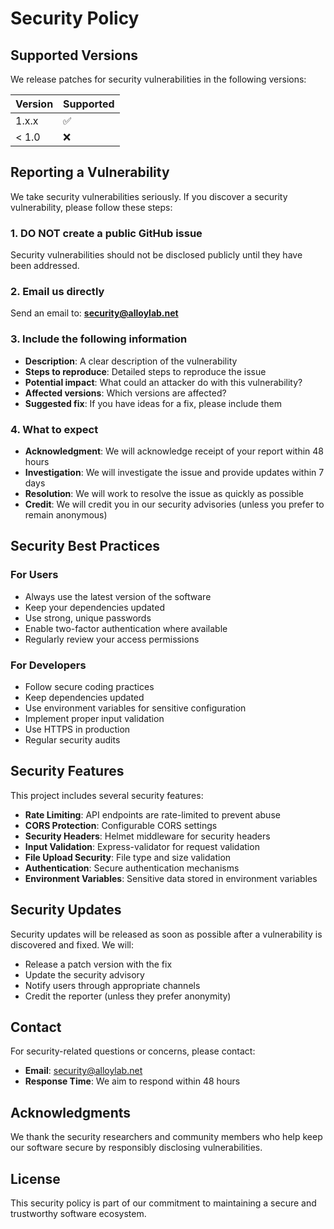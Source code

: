 # Security Policy

## Supported Versions

We release patches for security vulnerabilities in the following versions:

| Version | Supported          |
| ------- | ------------------ |
| 1.x.x   | :white_check_mark: |
| < 1.0   | :x:                |

## Reporting a Vulnerability

We take security vulnerabilities seriously. If you discover a security vulnerability, please follow these steps:

### 1. **DO NOT** create a public GitHub issue

Security vulnerabilities should not be disclosed publicly until they have been addressed.

### 2. Email us directly

Send an email to: **security@alloylab.net**

### 3. Include the following information

- **Description**: A clear description of the vulnerability
- **Steps to reproduce**: Detailed steps to reproduce the issue
- **Potential impact**: What could an attacker do with this vulnerability?
- **Affected versions**: Which versions are affected?
- **Suggested fix**: If you have ideas for a fix, please include them

### 4. What to expect

- **Acknowledgment**: We will acknowledge receipt of your report within 48 hours
- **Investigation**: We will investigate the issue and provide updates within 7 days
- **Resolution**: We will work to resolve the issue as quickly as possible
- **Credit**: We will credit you in our security advisories (unless you prefer to remain anonymous)

## Security Best Practices

### For Users

- Always use the latest version of the software
- Keep your dependencies updated
- Use strong, unique passwords
- Enable two-factor authentication where available
- Regularly review your access permissions

### For Developers

- Follow secure coding practices
- Keep dependencies updated
- Use environment variables for sensitive configuration
- Implement proper input validation
- Use HTTPS in production
- Regular security audits

## Security Features

This project includes several security features:

- **Rate Limiting**: API endpoints are rate-limited to prevent abuse
- **CORS Protection**: Configurable CORS settings
- **Security Headers**: Helmet middleware for security headers
- **Input Validation**: Express-validator for request validation
- **File Upload Security**: File type and size validation
- **Authentication**: Secure authentication mechanisms
- **Environment Variables**: Sensitive data stored in environment variables

## Security Updates

Security updates will be released as soon as possible after a vulnerability is discovered and fixed. We will:

- Release a patch version with the fix
- Update the security advisory
- Notify users through appropriate channels
- Credit the reporter (unless they prefer anonymity)

## Contact

For security-related questions or concerns, please contact:

- **Email**: security@alloylab.net
- **Response Time**: We aim to respond within 48 hours

## Acknowledgments

We thank the security researchers and community members who help keep our software secure by responsibly disclosing vulnerabilities.

## License

This security policy is part of our commitment to maintaining a secure and trustworthy software ecosystem.
